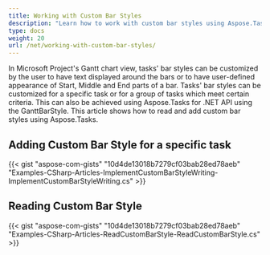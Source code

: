 ```yaml
---
title: Working with Custom Bar Styles
description: "Learn how to work with custom bar styles using Aspose.Tasks for .NET."
type: docs
weight: 20
url: /net/working-with-custom-bar-styles/
---
```


In Microsoft Project's Gantt chart view, tasks' bar styles can be customized by the user to have text displayed around the bars or to have user-defined appearance of Start, Middle and End parts of a bar. Tasks' bar styles can be customized for a specific task or for a group of tasks which meet certain criteria. This can also be achieved using Aspose.Tasks for .NET API using the GanttBarStyle. This article shows how to read and add custom bar styles using Aspose.Tasks.

## **Adding Custom Bar Style for a specific task**

{{< gist "aspose-com-gists" "10d4de13018b7279cf03bab28ed78aeb" "Examples-CSharp-Articles-ImplementCustomBarStyleWriting-ImplementCustomBarStyleWriting.cs" >}}

## **Reading Custom Bar Style**

{{< gist "aspose-com-gists" "10d4de13018b7279cf03bab28ed78aeb" "Examples-CSharp-Articles-ReadCustomBarStyle-ReadCustomBarStyle.cs" >}}
